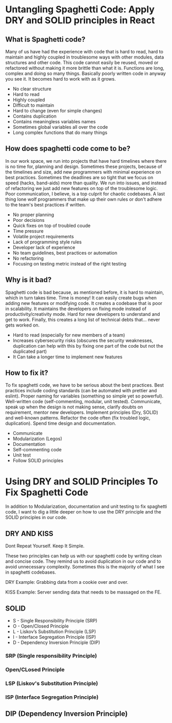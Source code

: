 # Untangling Spaghetti Code: Apply DRY and SOLID principles in React

## What is Spaghetti code?
Many of us have had the experience with code that is hard to read,
hard to maintain and highly coupled in troublesome ways with other modules, data structures and other code.
This code cannot easily be reused, moved or refactored without making it more brittle than what it is. 
Functions are long, complex and doing so many things. Basically poorly written code in anyway you see it.
It becomes hard to work with as it grows.

+ No clear structure
+ Hard to read
+ Highly coupled
+ Difficult to maintain
+ Hard to change (even for simple changes)
+ Contains duplication
+ Contains meaningless variables names
+ Sometimes global variables all over the code
+ Long complex functions that do many things

## How does spaghetti code come to be?

In our work space, we run into projects that have hard timelines where there is no time for, 
planning and design. Sometimes these projects, because of the timelines and size, add new programmers 
with minimal experience on best practices. Sometimes the deadlines are so tight that we focus on speed
(hacks, band-aids) more than quality. We run into issues, and instead of refactoring we just add new features
on top of the troublesome logic. Poor communication, I believe, is a top culprit for chaotic codebases. A last thing
lone wolf programmers that make up their own rules or don't adhere to the team's best practices if written.

+ No proper planning
+ Poor decisions
+ Quick fixes on top of troubled coude
+ Time pressure
+ Volatile project requirements
+ Lack of programming style rules
+ Developer lack of experience
+ No team guidelines, best practices or automation
+ No refactoring
+ Focusing on testing metric instead of the right testing

## Why is it bad?

Spaghetti code is bad because, as mentioned before, it is hard to maintain, which in turn takes time. Time is money!
It can easily create bugs when adding new features or modifying code.  It creates a codebase that is poor in scalability.
It maintains the developers on fixing mode instead of productivity/creativity mode. Hard for new developers to understand and get to work.
Finally, this creates a long list of technical debts that... never gets worked on. 

+ Hard to read (especially for new members of a team)
+ Increases cybersecurity risks (obscures the security weaknesses, duplication can help with this by fixing one part of
  the code but not the duplicated part)
+ It Can take a longer time to implement new features

## How to fix it?

To fix spaghetti code, we have to be serious about the best practices. Best practices include coding standards (can be automated with prettier and eslint).
Proper naming for variables (something so simple yet so powerful). Well-written code (self-commenting, modular, unit tested). 
Communicate, speak up when the design is not making sense, clarify doubts on requirement, mentor new developers. 
Implement principles (Dry, SOLID) and well-known patterns. Refactor the code often (fix troubled logic, duplication). Spend time design and documentation.

+ Communicate
+ Modularization (Legos)
+ Documentation
+ Self-commenting code
+ Unit test
+ Follow SOLID principles

# Using DRY and SOLID Principles To Fix Spaghetti Code

In addition to Modularization, documentation and unit testing to fix spaghetti code, 
I want to dig a little deeper on how to use the DRY principle and  the SOLID principles in our code.

## DRY AND KISS

Dont Repeat Yourself. Keep It Simple. 

These two principles can help us with our spaghetti code by writing clean and concise code.
They remind us to avoid duplication in our code and to avoid unnecessary complexity.
Sometimes this is the majority of what I see in spaghetti codebases. 

DRY Example:
Grabbing data from a cookie over and over.

KISS Example:
Server sending data that needs to be massaged on the FE.


## SOLID

+ S - Single Responsibility Principle (SRP)
+ O - Open/Closed Principle
+ L - Liskov’s Substitution Principle (LSP)
+ I - Interface Segregation Principle (ISP)
+ D - Dependency Inversion Principle (DIP)

### SRP (Single responsibility Principle)

### Open/CLosed Principle

### LSP (Liskov's Substitution Principle)

### ISP (Interface Segregation Principle)

## DIP (Dependency Inversion Principle)
